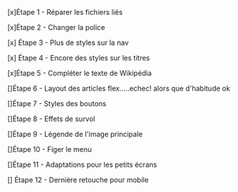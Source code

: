 [x]Étape 1 - Réparer les fichiers liés

[x]Étape 2 - Changer la police

[x] Étape 3 - Plus de styles sur la nav 


[x] Étape 4 - Encore des styles sur les titres


[x]Étape 5 - Compléter le texte de Wikipédia


[]Étape 6 - Layout des articles  flex.....echec! alors que d'habitude ok


[]Étape 7 - Styles des boutons

[]Étape 8 - Effets de survol

[]Étape 9 - Légende de l'image principale

[]Étape 10 - Figer le menu

[]Étape 11 - Adaptations pour les petits écrans

[] Étape 12 - Dernière retouche pour mobile


